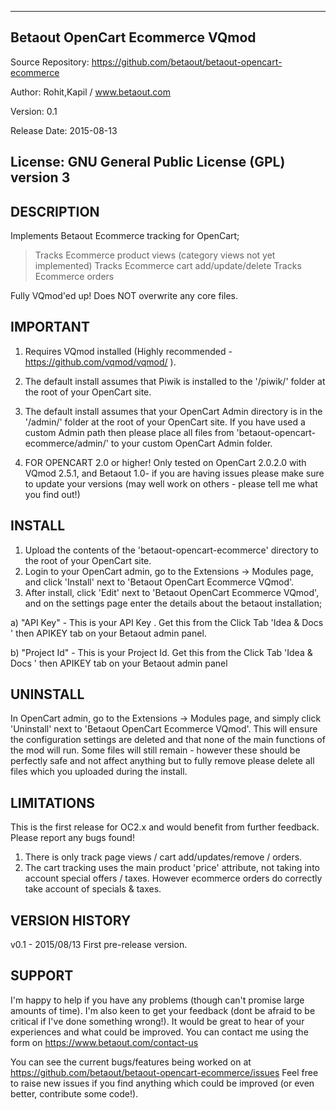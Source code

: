 ------------------------------------------------------
Betaout OpenCart Ecommerce VQmod
------------------------------------------------------
Source Repository:	https://github.com/betaout/betaout-opencart-ecommerce

Author:			Rohit,Kapil  / www.betaout.com

Version:		0.1

Release Date:		2015-08-13

License:		GNU General Public License (GPL) version 3
------------------------------------------------------

DESCRIPTION
-----------
Implements Betaout Ecommerce tracking for OpenCart;
> Tracks Ecommerce product views (category views not yet implemented)
> Tracks Ecommerce cart add/update/delete
> Tracks Ecommerce orders

Fully VQmod'ed up! Does NOT overwrite any core files.



IMPORTANT
---------
1. Requires VQmod installed (Highly recommended - https://github.com/vqmod/vqmod/ ).


2. The default install assumes that Piwik is installed to the '/piwik/' folder at the root of your OpenCart site.

3. The default install assumes that your OpenCart Admin directory is in the '/admin/' folder at the root of your OpenCart site.
If you have used a custom Admin path then please place all files from 'betaout-opencart-ecommerce/admin/' to your custom OpenCart Admin folder.

4. FOR OPENCART 2.0 or higher! Only tested on OpenCart 2.0.2.0 with VQmod 2.5.1, and Betaout 1.0- if you are having issues please make sure to update your versions
(may well work on others - please tell me what you find out!)



INSTALL
-------
1) Upload the contents of the 'betaout-opencart-ecommerce' directory to the root of your OpenCart site.
2) Login to your OpenCart admin, go to the Extensions -> Modules page, and click 'Install' next to 'Betaout OpenCart Ecommerce VQmod'.
3) After install, click 'Edit' next to 'Betaout OpenCart Ecommerce VQmod', and on the settings page enter the details about the betaout installation;


a) "API Key" - This is your API Key . Get this from the Click  Tab 'Idea & Docs ' then APIKEY tab on your Betaout admin panel.

b) "Project Id" - This is your  Project Id. Get this from the Click  Tab 'Idea & Docs ' then APIKEY tab on your Betaout admin panel





UNINSTALL
---------
In OpenCart admin, go to the Extensions -> Modules page, and simply click 'Uninstall' next to 'Betaout OpenCart Ecommerce VQmod'.
This will ensure the configuration settings are deleted and that none of the main functions of the mod will run.
Some files will still remain - however these should be perfectly safe and not affect anything but to fully remove please delete all files which you uploaded during the install.



LIMITATIONS
-----------
This is the first release for OC2.x and would benefit from further feedback. Please report any bugs found!
1) There is only  track page views / cart add/updates/remove / orders.
3) The cart tracking uses the main product 'price' attribute, not taking into account special offers / taxes. However ecommerce orders do correctly take account of specials & taxes.




VERSION HISTORY
---------------

v0.1 - 2015/08/13
First pre-release version.



SUPPORT
-------
I'm happy to help if you have any problems (though can't promise large amounts of time).
I'm also keen to get your feedback (dont be afraid to be critical if I've done something wrong!).
It would be great to hear of your experiences and what could be improved.
You can contact me using the form on https://www.betaout.com/contact-us

You can see the current bugs/features being worked on at https://github.com/betaout/betaout-opencart-ecommerce/issues
Feel free to raise new issues if you find anything which could be improved (or even better, contribute some code!).

